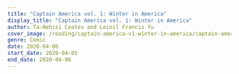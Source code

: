 ```yaml
---
title: "Captain America vol. 1: Winter in America"
display_title: "Captain America vol. 1: Winter in America"
author: Ta-Nehisi Coates and Leinil Francis Yu
cover_image: /reading/captain-america-v1-winter-in-america/captain-america-v1-winter-in-america.jpg
genre: Comic
date: 2020-04-06
start_date: 2020-04-05
end_date: 2020-04-06
---
```

